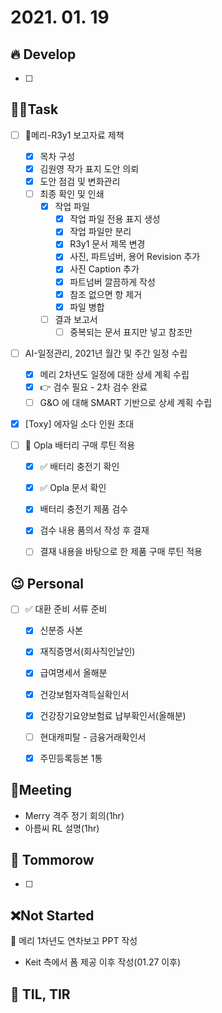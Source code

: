 # 2021. 01. 19

## 🔥 Develop

- [ ] 



##  🏳‍🌈Task

- [ ] 📝메리-R3y1 보고자료 제책
  - [x] 목차 구성
  - [x] 김원영 작가 표지 도안 의뢰
  - [x] 도안 점검 및 변화관리
  - [ ] 최종 확인 및 인쇄
    - [x] 작업 파일
      - [x] 작업 파일 전용 표지 생성
      - [x] 작업 파일만 분리
      - [x] R3y1 문서 제목 변경
      - [x] 사진, 파트넘버, 용어 Revision 추가
      - [x] 사진 Caption 추가
      - [x] 파트넘버 깔끔하게 작성
      - [x] 참조 없으면 항 제거
      - [x] 파일 병합
    - [ ] 결과 보고서
      - [ ] 중복되는 문서 표지만 넣고 참조만 
- [ ] AI-일정관리, 2021년 월간 및 주간 일정 수립
  - [x] 메리 2차년도 일정에 대한  상세 계획 수립 
  - [x] 👉 검수 필요 - 2차 검수 완료
  - [ ] G&O 에 대해 SMART 기반으로 상세 계획 수립
- [x] [Toxy] 에자일 소다 인원 초대
- [ ] 🎨 Opla 배터리 구매 루틴 적용

  - [x] ✅ 배터리 충전기 확인
  - [x] ✅ Opla 문서 확인
  - [x] 배터리 충전기 제품 검수
  - [x] 검수 내용 품의서 작성 후 결재
  - [ ] 결재 내용을 바탕으로 한 제품 구매 루틴 적용




## 😉 Personal

- [ ] ✅ 대환 준비 서류 준비
  - [x] 신분증 사본
  - [x] 재직증명서(회사직인날인)
  - [x] 급여명세서 올해분
  - [x] 건강보험자격득실확인서
  - [x] 건강장기요양보험료 납부확인서(올해분)
  - [ ] 현대캐피탈 - 금융거래확인서
  - [x] 주민등록등본 1통




## :dizzy: ​Meeting

* Merry 격주 정기 회의(1hr)
* 아름씨 RL 설명(1hr)



## 🚸 Tommorow

- [ ] 



## ❌Not Started

📝 메리 1차년도 연차보고 PPT 작성

* Keit 측에서 폼 제공 이후 작성(01.27 이후)




## 📸 TIL, TIR

